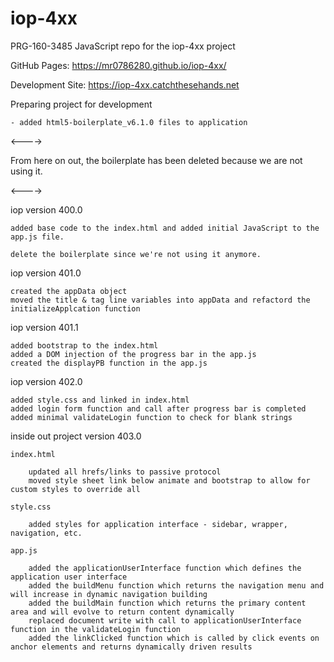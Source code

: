 # iop-4xx
PRG-160-3485 JavaScript repo for the iop-4xx project 
	
GitHub Pages: https://mr0786280.github.io/iop-4xx/
	
Development Site: https://iop-4xx.catchthesehands.net

Preparing project for development

	- added html5-boilerplate_v6.1.0 files to application
	
<---->

From here on out, the boilerplate has been deleted because we are not using it.

<---->

iop version 400.0

	added base code to the index.html and added initial JavaScript to the app.js file.
	
	delete the boilerplate since we're not using it anymore.

	
iop version 401.0

	created the appData object
	moved the title & tag line variables into appData and refactord the initializeApplcation function
	
iop version 401.1

	added bootstrap to the index.html
	added a DOM injection of the progress bar in the app.js
	created the displayPB function in the app.js
	
iop version 402.0

	added style.css and linked in index.html
	added login form function and call after progress bar is completed
	added minimal validateLogin function to check for blank strings

inside out project version 403.0

	index.html
	
		updated all hrefs/links to passive protocol
		moved style sheet link below animate and bootstrap to allow for custom styles to override all
		
	style.css
	
		added styles for application interface - sidebar, wrapper, navigation, etc.

	app.js
	
		added the applicationUserInterface function which defines the application user interface
		added the buildMenu function which returns the navigation menu and will increase in dynamic navigation building
		added the buildMain function which returns the primary content area and will evolve to return content dynamically
		replaced document write with call to applicationUserInterface function in the validateLogin function
		added the linkClicked function which is called by click events on anchor elements and returns dynamically driven results
